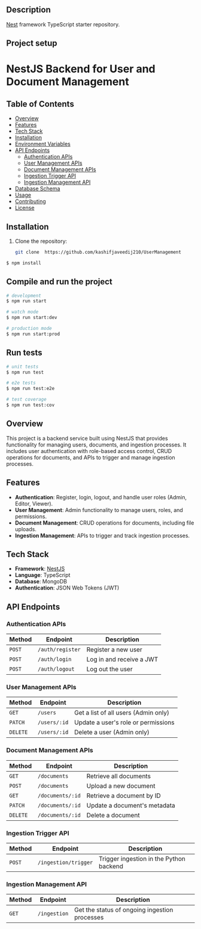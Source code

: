 
  
## Description

[Nest](https://github.com/nestjs/nest) framework TypeScript starter repository.

## Project setup

# NestJS Backend for User and Document Management

## Table of Contents
- [Overview](#overview)
- [Features](#features)
- [Tech Stack](#tech-stack)
- [Installation](#installation)
- [Environment Variables](#environment-variables)
- [API Endpoints](#api-endpoints)
  - [Authentication APIs](#authentication-apis)
  - [User Management APIs](#user-management-apis)
  - [Document Management APIs](#document-management-apis)
  - [Ingestion Trigger API](#ingestion-trigger-api)
  - [Ingestion Management API](#ingestion-management-api)
- [Database Schema](#database-schema)
- [Usage](#usage)
- [Contributing](#contributing)
- [License](#license)

## Installation
1. Clone the repository:
   ```bash
   git clone  https://github.com/kashifjaveedij210/UserManagement

```bash
$ npm install
```

## Compile and run the project

```bash
# development
$ npm run start

# watch mode
$ npm run start:dev

# production mode
$ npm run start:prod
```

## Run tests

```bash
# unit tests
$ npm run test

# e2e tests
$ npm run test:e2e

# test coverage
$ npm run test:cov
```

## Overview
This project is a backend service built using NestJS that provides functionality for managing users, documents, and ingestion processes. It includes user authentication with role-based access control, CRUD operations for documents, and APIs to trigger and manage ingestion processes.

## Features
- **Authentication**: Register, login, logout, and handle user roles (Admin, Editor, Viewer).
- **User Management**: Admin functionality to manage users, roles, and permissions.
- **Document Management**: CRUD operations for documents, including file uploads.
- **Ingestion Management**: APIs to trigger and track ingestion processes.

## Tech Stack
- **Framework**: [NestJS](https://nestjs.com/)
- **Language**: TypeScript
- **Database**: MongoDB
- **Authentication**: JSON Web Tokens (JWT)

## API Endpoints

### Authentication APIs
| **Method** | **Endpoint**       | **Description**            |
|------------|--------------------|----------------------------|
| `POST`     | `/auth/register`   | Register a new user        |
| `POST`     | `/auth/login`      | Log in and receive a JWT   |
| `POST`     | `/auth/logout`     | Log out the user           |

### User Management APIs
| **Method** | **Endpoint**       | **Description**                         |
|------------|--------------------|-----------------------------------------|
| `GET`      | `/users`           | Get a list of all users (Admin only)    |
| `PATCH`    | `/users/:id`       | Update a user's role or permissions     |
| `DELETE`   | `/users/:id`       | Delete a user (Admin only)              |

### Document Management APIs
| **Method** | **Endpoint**       | **Description**                  |
|------------|--------------------|----------------------------------|
| `GET`      | `/documents`       | Retrieve all documents           |
| `POST`     | `/documents`       | Upload a new document            |
| `GET`      | `/documents/:id`   | Retrieve a document by ID        |
| `PATCH`    | `/documents/:id`   | Update a document's metadata     |
| `DELETE`   | `/documents/:id`   | Delete a document                |

### Ingestion Trigger API
| **Method** | **Endpoint**          | **Description**                               |
|------------|-----------------------|-----------------------------------------------|
| `POST`     | `/ingestion/trigger`  | Trigger ingestion in the Python backend       |

### Ingestion Management API
| **Method** | **Endpoint**       | **Description**                               |
|------------|--------------------|-----------------------------------------------|
| `GET`      | `/ingestion`       | Get the status of ongoing ingestion processes |
